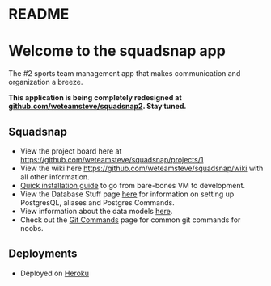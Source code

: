 # README

# Welcome to the squadsnap app

The #2 sports team management app that makes communication and organization a breeze.

**This application is being completely redesigned at [github.com/weteamsteve/squadsnap2](github.com/weteamsteve/squadsnap2). Stay tuned.**

## Squadsnap
  * View the project board here at https://github.com/weteamsteve/squadsnap/projects/1
  * View the wiki here https://github.com/weteamsteve/squadsnap/wiki with all other information.
  * [Quick installation guide](https://github.com/weteamsteve/squadsnap/wiki/Installation-(development)) to go from bare-bones VM to development.
  * View the Database Stuff page [here](https://github.com/weteamsteve/squadsnap/wiki/Database-Stuff) for information on setting up PostgresQL, aliases and Postgres Commands.
  * View information about the data models [here](https://github.com/weteamsteve/squadsnap/wiki/Models).
  * Check out the [Git Commands](https://github.com/weteamsteve/squadsnap/wiki/Git-Commands) page for common git commands for noobs.

## Deployments
  * Deployed on [Heroku](https://squadsnap.herokuapp.com/)
